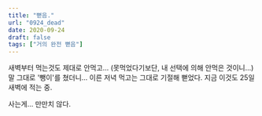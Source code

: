```yaml
---
title: "뻗음."
url: "0924_dead"
date: 2020-09-24
draft: false
tags: ["거의 완전 뻗음"]
---
```

새벽부터 먹는것도 제대로 안먹고... (못먹었다기보단, 내 선택에 의해 안먹은 것이니...)
말 그대로 '뺑이'를 쳤더니... 이른 저녁 먹고는 그대로 기절해 뻗었다.
지금 이것도 25일 새벽에 적는 중.

사는게... 만만치 않다.

